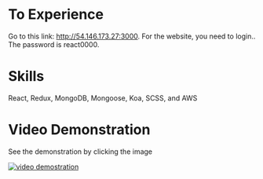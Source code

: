 # To Experience

Go to this link: http://54.146.173.27:3000. 
For the website, you need to login.. The password is react0000. 

# Skills
React, Redux, MongoDB, Mongoose, Koa, SCSS, and AWS

# Video Demonstration
See the demonstration by clicking the image

[![video demostration](https://img.youtube.com/vi/CjBA5pO6w-E/0.jpg)](https://youtu.be/CjBA5pO6w-E)
